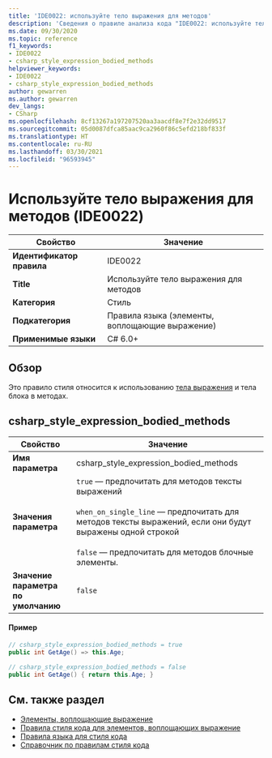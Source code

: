 ```yaml
---
title: 'IDE0022: используйте тело выражения для методов'
description: 'Сведения о правиле анализа кода "IDE0022: используйте тело выражения для методов"'
ms.date: 09/30/2020
ms.topic: reference
f1_keywords:
- IDE0022
- csharp_style_expression_bodied_methods
helpviewer_keywords:
- IDE0022
- csharp_style_expression_bodied_methods
author: gewarren
ms.author: gewarren
dev_langs:
- CSharp
ms.openlocfilehash: 8cf13267a197207520aa3aacdf8e7f2e32dd9517
ms.sourcegitcommit: 05d0087dfca85aac9ca2960f86c5efd218bf833f
ms.translationtype: HT
ms.contentlocale: ru-RU
ms.lasthandoff: 03/30/2021
ms.locfileid: "96593945"
---
```

# <a name="use-expression-body-for-methods-ide0022"></a>Используйте тело выражения для методов (IDE0022)

|Свойство|Значение|
|-|-|
| **Идентификатор правила** | IDE0022 |
| **Title** | Используйте тело выражения для методов |
| **Категория** | Стиль |
| **Подкатегория** | Правила языка (элементы, воплощающие выражение) |
| **Применимые языки** | C# 6.0+ |

## <a name="overview"></a>Обзор

Это правило стиля относится к использованию [тела выражения](../../../csharp/programming-guide/statements-expressions-operators/expression-bodied-members.md) и тела блока в методах.

## <a name="csharp_style_expression_bodied_methods"></a>csharp_style_expression_bodied_methods

|Свойство|Значение|
|-|-|
| **Имя параметра** | csharp_style_expression_bodied_methods
| **Значения параметра** | `true` — предпочитать для методов тексты выражений<br /><br />`when_on_single_line` — предпочитать для методов тексты выражений, если они будут выражены одной строкой<br /><br />`false` — предпочитать для методов блочные элементы. |
| **Значение параметра по умолчанию** | `false` |

#### <a name="example"></a>Пример

```csharp
// csharp_style_expression_bodied_methods = true
public int GetAge() => this.Age;

// csharp_style_expression_bodied_methods = false
public int GetAge() { return this.Age; }
```

## <a name="see-also"></a>См. также раздел

- [Элементы, воплощающие выражение](../../../csharp/programming-guide/statements-expressions-operators/expression-bodied-members.md)
- [Правила стиля кода для элементов, воплощающих выражение](expression-bodied-members.md)
- [Правила языка для стиля кода](language-rules.md)
- [Справочник по правилам стиля кода](index.md)
